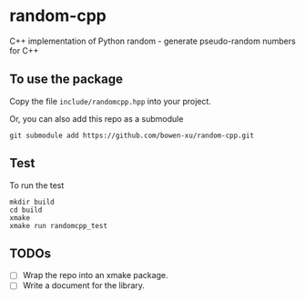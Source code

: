 # random-cpp

C++ implementation of Python random - generate pseudo-random numbers for C++

## To use the package

Copy the file `include/randomcpp.hpp` into your project.

Or, you can also add this repo as a submodule
```
git submodule add https://github.com/bowen-xu/random-cpp.git
```

## Test

To run the test

```
mkdir build
cd build
xmake
xmake run randomcpp_test
```

## TODOs

- [ ] Wrap the repo into an xmake package.
- [ ] Write a document for the library.